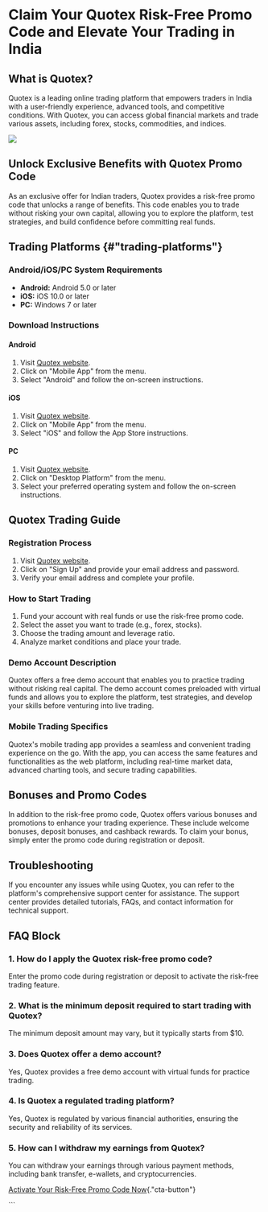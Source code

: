 # Claim Your Quotex Risk-Free Promo Code and Elevate Your Trading in India

## What is Quotex?

Quotex is a leading online trading platform that empowers traders in
India with a user-friendly experience, advanced tools, and competitive
conditions. With Quotex, you can access global financial markets and
trade various assets, including forex, stocks, commodities, and indices.

[![](https://static.quotex.io/files/4_en/300_250.jpg)](https://traff.sbs/brokerqxlid)

## Unlock Exclusive Benefits with Quotex Promo Code

As an exclusive offer for Indian traders, Quotex provides a risk-free
promo code that unlocks a range of benefits. This code enables you to
trade without risking your own capital, allowing you to explore the
platform, test strategies, and build confidence before committing real
funds.

## Trading Platforms {#"trading-platforms"}

### Android/iOS/PC System Requirements

-   **Android:** Android 5.0 or later
-   **iOS:** iOS 10.0 or later
-   **PC:** Windows 7 or later

### Download Instructions

#### Android

1.  Visit [Quotex website](\%22https://traff.sbs/brokerqxsignup\%22).
2.  Click on "Mobile App" from the menu.
3.  Select "Android" and follow the on-screen instructions.

#### iOS

1.  Visit [Quotex website](\%22https://traff.sbs/brokerqxsignup\%22).
2.  Click on "Mobile App" from the menu.
3.  Select "iOS" and follow the App Store instructions.

#### PC

1.  Visit [Quotex website](\%22https://traff.sbs/brokerqxsignup\%22).
2.  Click on "Desktop Platform" from the menu.
3.  Select your preferred operating system and follow the on-screen
    instructions.

## Quotex Trading Guide

### Registration Process

1.  Visit [Quotex website](\%22https://traff.sbs/brokerqxsignup\%22).
2.  Click on "Sign Up" and provide your email address and
    password.
3.  Verify your email address and complete your profile.

### How to Start Trading

1.  Fund your account with real funds or use the risk-free promo code.
2.  Select the asset you want to trade (e.g., forex, stocks).
3.  Choose the trading amount and leverage ratio.
4.  Analyze market conditions and place your trade.

### Demo Account Description

Quotex offers a free demo account that enables you to practice trading
without risking real capital. The demo account comes preloaded with
virtual funds and allows you to explore the platform, test strategies,
and develop your skills before venturing into live trading.

### Mobile Trading Specifics

Quotex\'s mobile trading app provides a seamless and convenient trading
experience on the go. With the app, you can access the same features and
functionalities as the web platform, including real-time market data,
advanced charting tools, and secure trading capabilities.

## Bonuses and Promo Codes

In addition to the risk-free promo code, Quotex offers various bonuses
and promotions to enhance your trading experience. These include welcome
bonuses, deposit bonuses, and cashback rewards. To claim your bonus,
simply enter the promo code during registration or deposit.

## Troubleshooting

If you encounter any issues while using Quotex, you can refer to the
platform\'s comprehensive support center for assistance. The support
center provides detailed tutorials, FAQs, and contact information for
technical support.

## FAQ Block

### 1. How do I apply the Quotex risk-free promo code?

Enter the promo code during registration or deposit to activate the
risk-free trading feature.

### 2. What is the minimum deposit required to start trading with Quotex?

The minimum deposit amount may vary, but it typically starts from \$10.

### 3. Does Quotex offer a demo account?

Yes, Quotex provides a free demo account with virtual funds for practice
trading.

### 4. Is Quotex a regulated trading platform?

Yes, Quotex is regulated by various financial authorities, ensuring the
security and reliability of its services.

### 5. How can I withdraw my earnings from Quotex?

You can withdraw your earnings through various payment methods,
including bank transfer, e-wallets, and cryptocurrencies.

[Activate Your Risk-Free Promo Code
Now](\%22https://traff.sbs/brokerqxsignup\%22){."cta-button"}

\`\`\`

